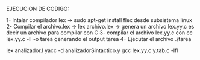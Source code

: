 EJECUCION DE CODIGO:

1- Intalar compilador lex -> sudo apt-get install flex desde subsistema linux
2- Compilar el archivo.lex -> lex archivo.lex -> genera un archivo lex.yy.c es decir un archivo para compilar con C
3- compilar el archivo lex.yy.c con cc lex.yy.c -ll -o tarea generando el output tarea
4- Ejecutar el archivo ./tarea

lex analizador.l
yacc -d analizadorSintactico.y
gcc lex.yy.c y.tab.c -lfl
